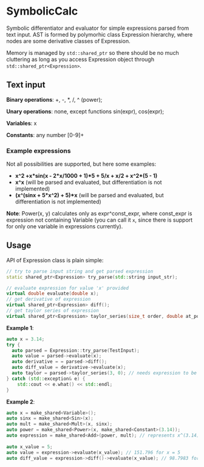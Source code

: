 # SymbolicCalc
Symbolic differentiator and evaluator for simple expressions parsed from text input. AST is formed by polymorhic class Expression hierarchy, where nodes are some derivative classes of Expression.

Memory is managed by `std::shared_ptr` so there should be no much cluttering as long as you access Expression object through `std::shared_ptr<Expression>`.

## Text input
**Binary operations**: +, -, \*, /, ^ (power);
	
**Unary operations**: none, except functions sin(expr), cos(expr);
	
**Variables**: x
	
**Constants**: any number [0-9]+
	
### Example expressions

Not all possibilities are supported, but here some examples:
* **x^2 +x\*sin(x - 2\*x/1000 + 1)\*5 + 5/x + x/2 + x^2\*(5 - 1)**
* **x^x**  (will be parsed and evaluated, but differentiation is not implemented)
* **(x^(sinx + 5\*x^2) + 5)\*x** (will be parsed and evaluated, but differentiation is not implemented)

**Note**: Power(x, y) calculates only as expr^const_expr, where const_expr is expression not containing Variable (you can call it `x`, since there is support for only one variable in expressions currently).

## Usage

API of Expression class is plain simple:

```C++
// try to parse input string and get parsed expression
static shared_ptr<Expression> try_parse(std::string input_str); 

// evaluate expression for value 'x' provided
virtual double evaluate(double x); 
// get derivative of expression
virtual shared_ptr<Expression> diff(); 
// get taylor series of expression
virtual shared_ptr<Expression> taylor_series(size_t order, double at_point); 
```
	
**Example 1**:
```C++
auto x = 3.14;
try {
  auto parsed = Expression::try_parse(TestInput);
  auto value = parsed->evaluate(x);
  auto derivative = = parsed->diff();
  auto diff_value = derivative->evaluate(x);
  auto taylor = parsed->taylor_series(3, 0); // needs expression to be 3 times differentiable 
} catch (std::exception& e) {
	std::cout << e.what() << std::endl;
}
```
	
**Example 2**:
```C++
auto x = make_shared<Variable>();
auto sinx = make_shared<Sin>(x);
auto mult = make_shared<Mult>(x, sinx);
auto power = make_shared<Power>(x, make_shared<Constant>(3.14));
auto expression = make_shared<Add>(power, mult); // represents x^(3.14) + x*sinx
	
auto x_value = 5;
auto value = expression->evaluate(x_value); // 151.796 for x = 5
auto diff_value = expression->diff()->evaluate(x_value); // 98.7983 for x = 5
```
